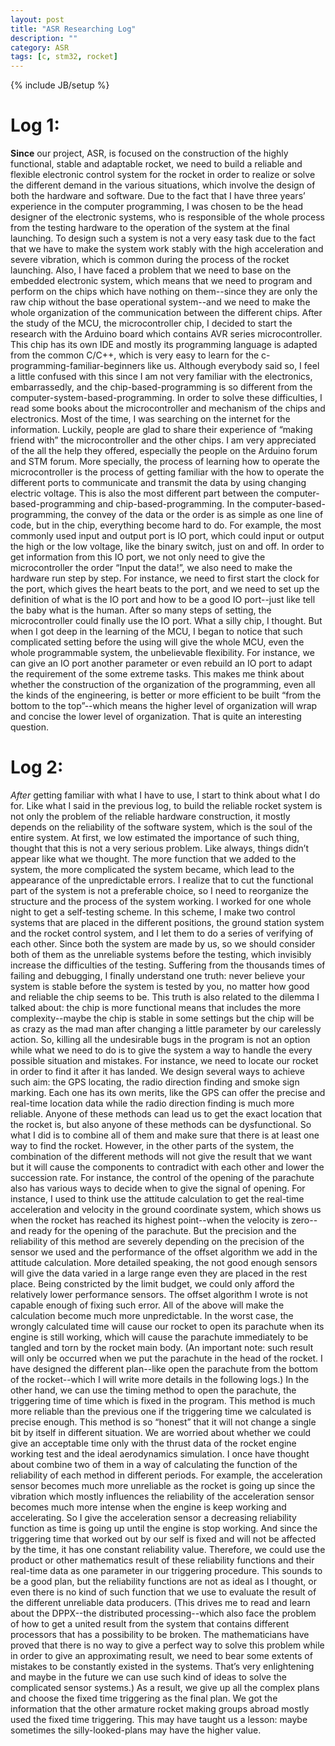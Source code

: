 ```yaml
---
layout: post
title: "ASR Researching Log"
description: ""
category: ASR
tags: [c, stm32, rocket]
---
```

{% include JB/setup %}

# Log 1:
**Since** our project, ASR, is focused on the construction of the highly functional, stable and adaptable rocket, we need to build a reliable and flexible electronic control system for the rocket in order to realize or solve the different demand in the various situations, which involve the design of both the hardware and software. Due to the fact that I have three years’ experience in the computer programming, I was chosen to be the head designer of the electronic systems, who is responsible of the whole process from the testing hardware to the operation of the system at the final launching. To design such a system is not a very easy task due to the fact that we have to make the system work stably with the high acceleration and severe vibration, which is common during the process of the rocket launching. Also, I have faced a problem that we need to base on the embedded electronic system, which means that we need to program and perform on the chips which have nothing on them--since they are only the raw chip without the base operational system--and we need to make the whole organization of the communication between the different chips. After the study of the MCU, the microcontroller chip, I decided to start the research with the Arduino board which contains AVR series microcontroller. This chip has its own IDE and mostly its programming language is adapted from the common C/C++, which is very easy to learn for the c-programming-familiar-beginners like us. Although everybody said so, I feel a little confused with this since I am not very familiar with the electronics, embarrassedly, and the chip-based-programming is so different from the computer-system-based-programming. In order to solve these difficulties, I read some books about the microcontroller and mechanism of the chips and electronics. Most of the time, I was searching on the internet for the information. Luckily, people are glad to share their experience of “making friend with” the microcontroller and the other chips. I am very appreciated of the all the help they offered, especially the people on the Arduino forum and STM forum. More specially, the process of learning how to operate the microcontroller is the process of getting familiar with the how to operate the different ports to communicate and transmit the data by using changing electric voltage. This is also the most different part between the computer-based-programming and chip-based-programming. In the computer-based-programming, the convey of the data or the order is as simple as one line of code, but in the chip, everything become hard to do. For example, the most commonly used input and output port is IO port, which could input or output the high or the low voltage, like the binary switch, just on and off. In order to get information from this IO port, we not only need to give the microcontroller the order “Input the data!”, we also need to make the hardware run step by step. For instance, we need to first start the clock for the port, which gives the heart beats to the port, and we need to set up the definition of what is the IO port and how to be a good IO port--just like tell the baby what is the human. After so many steps of setting, the microcontroller could finally use the IO port. What a silly chip, I thought. But when I got deep in the learning of the MCU, I began to notice that such complicated setting before the using will give the whole MCU, even the whole programmable system, the unbelievable flexibility. For instance, we can give an IO port another parameter or even rebuild an IO port to adapt the requirement of the some extreme tasks. This makes me think about whether the construction of the organization of the programming, even all the kinds of the engineering, is better or more efficient to be built “from the bottom to the top”--which means the higher level of organization will wrap and concise the lower level of organization. That is quite an interesting question. 


# Log 2:
*After* getting familiar with what I have to use, I start to think about what I do for. Like what I said in the previous log, to build the reliable rocket system is not only the problem of the reliable hardware construction, it mostly depends on the reliability of the software system, which is the soul of the entire system. At first, we low estimated the importance of such thing, thought that this is not a very serious problem. Like always, things didn’t appear like what we thought. The more function that we added to the system, the more complicated the system became, which lead to the appearance of the unpredictable errors. I realize that to cut the functional part of the system is not a preferable choice, so I need to reorganize the structure and the process of the system working. I worked for one whole night to get a self-testing scheme. In this scheme, I make two control systems that are placed in the different positions, the ground station system and the rocket control system, and I let them to do a series of verifying of each other. Since both the system are made by us, so we should consider both of them as the unreliable systems before the testing, which invisibly increase the difficulties of the testing. Suffering from the thousands times of failing and debugging, I finally understand one truth: never believe your system is stable before the system is tested by you, no matter how good and reliable the chip seems to be. This truth is also related to the dilemma I talked about: the chip is more functional means that includes the more complexity--maybe the chip is stable in some settings but the chip will be as crazy as the mad man after changing a little parameter by our carelessly action. So, killing all the undesirable bugs in the program is not an option while what we need to do is to give the system a way to handle the every possible situation and mistakes. For instance, we need to locate our rocket in order to find it after it has landed. We design several ways to achieve such aim: the GPS locating, the radio direction finding and smoke sign marking. Each one has its own merits, like the GPS can offer the precise and real-time location data while the radio direction finding is much more reliable. Anyone of these methods can lead us to get the exact location that the rocket is, but also anyone of these methods can be dysfunctional. So what I did is to combine all of them and make sure that there is at least one way to find the rocket. However, in the other parts of the system, the combination of the different methods will not give the result that we want but it will cause the components to contradict with each other and lower the succession rate. For instance, the control of the opening of the parachute also has various ways to decide when to give the signal of opening. For instance, I used to think use the attitude calculation to get the real-time acceleration and velocity in the ground coordinate system, which shows us when the rocket has reached its highest point--when the velocity is zero--and ready for the opening of the parachute. But the precision and the reliability of this method are severely depending on the precision of the sensor we used and the performance of the offset algorithm we add in the attitude calculation. More detailed speaking, the not good enough sensors will give the data varied in a large range even they are placed in the rest place. Being constricted by the limit budget, we could only afford the relatively lower performance sensors. The offset algorithm I wrote is not capable enough of fixing such error. All of the above will make the calculation become much more unpredictable. In the worst case, the wrongly calculated time will cause our rocket to open its parachute when its engine is still working, which will cause the parachute immediately to be tangled and torn by the rocket main body. (An important note: such result will only be occurred when we put the parachute in the head of the rocket. I have designed the different plan--like open the parachute from the bottom of the rocket--which I will write more details in the following logs.) In the other hand, we can use the timing method to open the parachute, the triggering time of time which is fixed in the program. This method is much more reliable than the previous one if the triggering time we calculated is precise enough. This method is so “honest” that it will not change a single bit by itself in different situation. We are worried about whether we could give an acceptable time only with the thrust data of the rocket engine working test and the ideal aerodynamics simulation. I once have thought about combine two of them in a way of calculating the function of the reliability of each method in different periods. For example, the acceleration sensor becomes much more unreliable as the rocket is going up since the vibration which mostly influences the reliability of the acceleration sensor becomes much more intense when the engine is keep working and accelerating. So I give the acceleration sensor a decreasing reliability function as time is going up until the engine is stop working. And since the triggering time that worked out by our self is fixed and will not be affected by the time, it has one constant reliability value. Therefore, we could use the product or other mathematics result of these reliability functions and their real-time data as one parameter in our triggering procedure. This sounds to be a good plan, but the reliability functions are not as ideal as I thought, or even there is no kind of such function that we use to evaluate the result of the different unreliable data producers. (This drives me to read and learn about the DPPX--the distributed processing--which also face the problem of how to get a united result from the system that contains different processors that has a possibility to be broken. The mathematicians have proved that there is no way to give a perfect way to solve this problem while in order to give an approximating result, we need to bear some extents of mistakes to be constantly existed in the systems. That’s very enlightening and maybe in the future we can use such kind of ideas to solve the complicated sensor systems.) As a result, we give up all the complex plans and choose the fixed time triggering as the final plan. We got the information that the other armature rocket making groups abroad mostly used the fixed time triggering. This may have taught us a lesson: maybe sometimes the silly-looked-plans may have the higher value.
